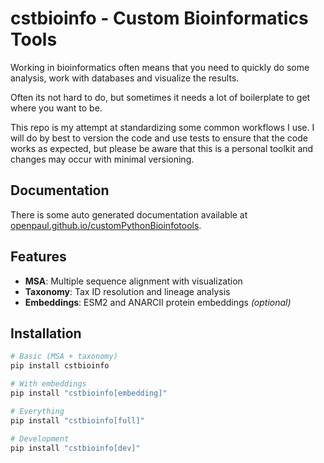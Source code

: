 # cstbioinfo - Custom Bioinformatics Tools

Working in bioinformatics often means that you need to quickly do some analysis, work with databases and visualize the results.

Often its not hard to do, but sometimes it needs a lot of boilerplate to get where you want to be.

This repo is my attempt at standardizing some common workflows I use. I will do by best to version the code and use tests to ensure that the code works as expected, but please be aware that this is a personal toolkit and changes may occur with minimal versioning.

## Documentation

There is some auto generated documentation available at [openpaul.github.io/customPythonBioinfotools](https://openpaul.github.io/customPythonBioinfotools/).

## Features

- **MSA**: Multiple sequence alignment with visualization
- **Taxonomy**: Tax ID resolution and lineage analysis  
- **Embeddings**: ESM2 and ANARCII protein embeddings *(optional)*

## Installation

```bash
# Basic (MSA + taxonomy)
pip install cstbioinfo

# With embeddings
pip install "cstbioinfo[embedding]"

# Everything
pip install "cstbioinfo[full]"

# Development
pip install "cstbioinfo[dev]"
```
